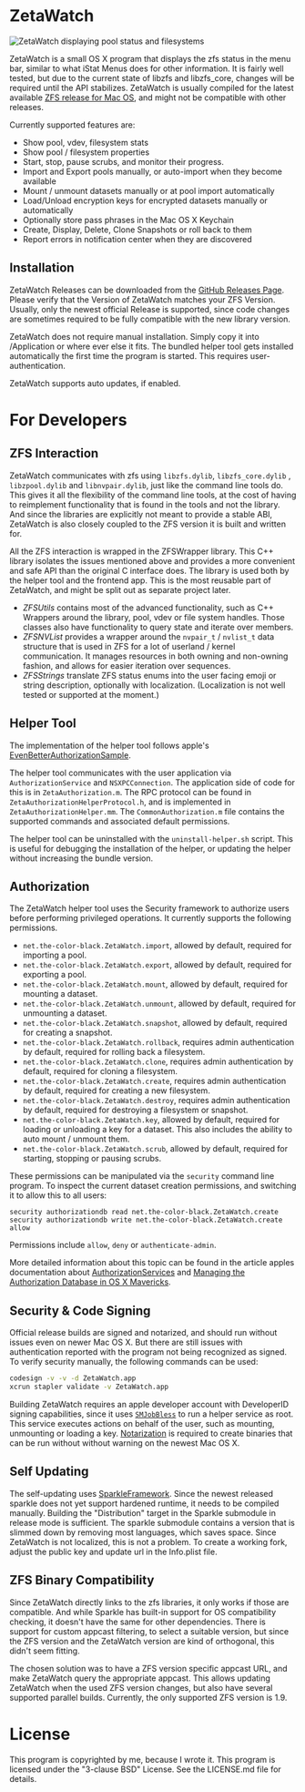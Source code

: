 ZetaWatch
=========

![ZetaWatch displaying pool status and filesystems][ZFSImage]

ZetaWatch is a small OS X program that displays the zfs status in the menu bar, similar to
what iStat Menus does for other information. It is fairly well tested, but due to the
current state of libzfs and libzfs_core, changes will be required until the API
stabilizes. ZetaWatch is usually compiled for the latest available [ZFS release for Mac
OS](https://openzfsonosx.org/), and might not be compatible with other releases.

Currently supported features are:

 * Show pool, vdev, filesystem stats
 * Show pool / filesystem properties
 * Start, stop, pause scrubs, and monitor their progress.
 * Import and Export pools manually, or auto-import when they become available
 * Mount / unmount datasets manually or at pool import automatically
 * Load/Unload encryption keys for encrypted datasets manually or automatically
 * Optionally store pass phrases in the Mac OS X Keychain
 * Create, Display, Delete, Clone Snapshots or roll back to them
 * Report errors in notification center when they are discovered


Installation
------------

ZetaWatch Releases can be downloaded from the [GitHub Releases Page](https://github.com/cbreak-black/ZetaWatch/releases).
Please verify that the Version of ZetaWatch matches your ZFS Version. Usually,
only the newest official Release is supported, since code changes are sometimes
required to be fully compatible with the new library version.

ZetaWatch does not require manual installation. Simply copy it into /Application or where
ever else it fits. The bundled helper tool gets installed automatically the first time the
program is started. This requires user-authentication.

ZetaWatch supports auto updates, if enabled.


For Developers
==============

ZFS Interaction
---------------

ZetaWatch communicates with zfs using `libzfs.dylib`, `libzfs_core.dylib` ,
`libzpool.dylib` and `libnvpair.dylib`, just like the command line tools do. This gives
it all the flexibility of the command line tools, at the cost of having to reimplement
functionality that is found in the tools and not the library. And since the libraries are
explicitly not meant to provide a stable ABI, ZetaWatch is also closely coupled to the
ZFS version it is built and written for.

All the ZFS interaction is wrapped in the ZFSWrapper library. This C++ library isolates
the issues mentioned above and provides a more convenient and safe API than the original
C interface does. The library is used both by the helper tool and the frontend app. This
is the most reusable part of ZetaWatch, and might be split out as separate project later.

 * *ZFSUtils* contains most of the advanced functionality, such as C++ Wrappers around the
library, pool, vdev or file system handles. Those classes also have functionality to query
state and iterate over members.
 * *ZFSNVList* provides a wrapper around the `nvpair_t` / `nvlist_t` data structure that
is used in ZFS for a lot of userland / kernel communication. It manages resources in both
owning and non-owning fashion, and allows for easier iteration over sequences.
 * *ZFSStrings* translate ZFS status enums into the user facing emoji or string
description, optionally with localization. (Localization is not well tested or supported
at the moment.)


Helper Tool
-----------

The implementation of the helper tool follows apple's [EvenBetterAuthorizationSample].

The helper tool communicates with the user application via `AuthorizationService` and
`NSXPCConnection`. The application side of code for this is in `ZetaAuthorization.m`. The
RPC protocol can be found in `ZetaAuthorizationHelperProtocol.h`, and is implemented in
`ZetaAuthorizationHelper.mm`. The `CommonAuthorization.m` file contains the supported
commands and associated default permissions.

The helper tool can be uninstalled with the `uninstall-helper.sh` script. This is useful
for debugging the installation of the helper, or updating the helper without increasing
the bundle version.


Authorization
-------------

The ZetaWatch helper tool uses the Security framework to authorize users before performing
privileged operations. It currently supports the following permissions.

 * `net.the-color-black.ZetaWatch.import`, allowed by default, required for importing a pool.
 * `net.the-color-black.ZetaWatch.export`, allowed by default, required for exporting a pool.
 * `net.the-color-black.ZetaWatch.mount`, allowed by default, required for mounting a dataset.
 * `net.the-color-black.ZetaWatch.unmount`, allowed by default, required for unmounting a
 dataset.
 * `net.the-color-black.ZetaWatch.snapshot`, allowed by default, required for creating a
 snapshot.
 * `net.the-color-black.ZetaWatch.rollback`, requires admin authentication by default,
required for rolling back a filesystem.
 * `net.the-color-black.ZetaWatch.clone`, requires admin authentication by default,
required for cloning a filesystem.
 * `net.the-color-black.ZetaWatch.create`, requires admin authentication by default,
required for creating a new filesystem.
 * `net.the-color-black.ZetaWatch.destroy`, requires admin authentication by default,
required for destroying a filesystem or snapshot.
 * `net.the-color-black.ZetaWatch.key`, allowed by default, required for loading or
unloading a key for a dataset. This also includes the ability to auto mount / unmount them.
 * `net.the-color-black.ZetaWatch.scrub`, allowed by default, required for starting,
stopping or pausing scrubs.

These permissions can be manipulated via the `security` command line program. To inspect
the current dataset creation permissions, and switching it to allow this to all users:

```
security authorizationdb read net.the-color-black.ZetaWatch.create
security authorizationdb write net.the-color-black.ZetaWatch.create allow
```

Permissions include `allow`, `deny` or `authenticate-admin`.

More detailed information about this topic can be found in the article apples documentation
about [AuthorizationServices] and [Managing the Authorization Database in OS X Mavericks].


Security & Code Signing
-----------------------

Official release builds are signed and notarized, and should run without issues even on
newer Mac OS X. But there are still issues with authentication reported with the program
not being recognized as signed. To verify security manually, the following commands can
be used:

```bash
codesign -v -v -d ZetaWatch.app
xcrun stapler validate -v ZetaWatch.app
```

Building ZetaWatch requires an apple developer account with DeveloperID signing
capabilities, since it uses [`SMJobBless`] to run a helper service as root. This service
executes actions on behalf of the user, such as mounting, unmounting or loading a key.
[Notarization] is required to create binaries that can be run without without warning on
the newest Mac OS X.


Self Updating
-------------

The self-updating uses [SparkleFramework]. Since the newest released sparkle does not yet
support hardened runtime, it needs to be compiled manually. Building the "Distribution"
target in the Sparkle submodule in release mode is sufficient.
The sparkle submodule contains a version that is slimmed down by removing most languages,
which saves space. Since ZetaWatch is not localized, this is not a problem.
To create a working fork, adjust the public key and update url in the Info.plist file.


ZFS Binary Compatibility
------------------------

Since ZetaWatch directly links to the zfs libraries, it only works if those are
compatible. And while Sparkle has built-in support for OS compatibility checking, it
doesn't have the same for other dependencies. There is support for custom appcast
filtering, to select a suitable version, but since the ZFS version and the ZetaWatch
version are kind of orthogonal, this didn't seem fitting.

The chosen solution was to have a ZFS version specific appcast URL, and make ZetaWatch
query the appropriate appcast. This allows updating ZetaWatch when the used ZFS version
changes, but also have several supported parallel builds. Currently, the only supported
ZFS version is 1.9.


License
=======

This program is copyrighted by me, because I wrote it.
This program is licensed under the "3-clause BSD" License. See the LICENSE.md file for
details.

[EvenBetterAuthorizationSample]: https://developer.apple.com/library/content/samplecode/EvenBetterAuthorizationSample/Introduction/Intro.html
[`SMJobBless`]: https://developer.apple.com/documentation/servicemanagement/1431078-smjobbless?language=objc
[Notarization]: https://developer.apple.com/documentation/security/notarizing_your_app_before_distribution?language=objc
[ZFSImage]: https://raw.githubusercontent.com/cbreak-black/ZetaWatch/master/doc/ZetaWatch.jpg
[SparkleFramework]: https://sparkle-project.org/
[SparkleGithub]: https://github.com/sparkle-project/Sparkle
[AuthorizationServices]: https://developer.apple.com/documentation/security/authorization_services?language=objc
[Managing the Authorization Database in OS X Mavericks]: https://derflounder.wordpress.com/2014/02/16/managing-the-authorization-database-in-os-x-mavericks/
